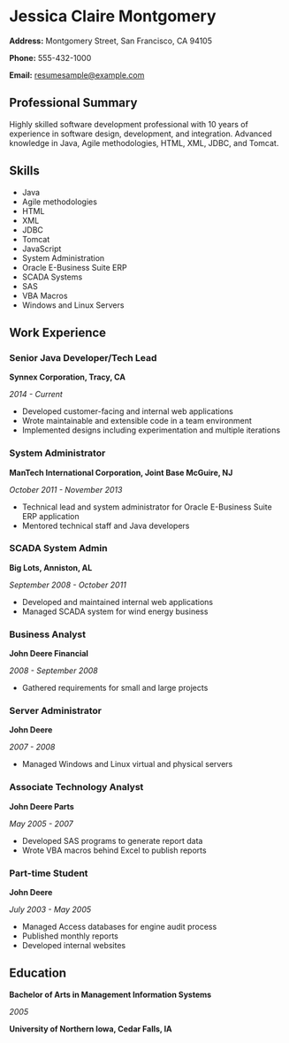 # Jessica Claire Montgomery

**Address:** Montgomery Street, San Francisco, CA 94105

**Phone:** 555-432-1000

**Email:** resumesample@example.com

## Professional Summary

Highly skilled software development professional with 10 years of experience in software design, development, and integration. Advanced knowledge in Java, Agile methodologies, HTML, XML, JDBC, and Tomcat.

## Skills

- Java
- Agile methodologies
- HTML
- XML
- JDBC
- Tomcat
- JavaScript
- System Administration
- Oracle E-Business Suite ERP
- SCADA Systems
- SAS
- VBA Macros
- Windows and Linux Servers

## Work Experience

### Senior Java Developer/Tech Lead

**Synnex Corporation, Tracy, CA**

*2014 - Current*

- Developed customer-facing and internal web applications
- Wrote maintainable and extensible code in a team environment
- Implemented designs including experimentation and multiple iterations

### System Administrator

**ManTech International Corporation, Joint Base McGuire, NJ**

*October 2011 - November 2013*

- Technical lead and system administrator for Oracle E-Business Suite ERP application
- Mentored technical staff and Java developers

### SCADA System Admin

**Big Lots, Anniston, AL**

*September 2008 - October 2011*

- Developed and maintained internal web applications
- Managed SCADA system for wind energy business

### Business Analyst

**John Deere Financial**

*2008 - September 2008*

- Gathered requirements for small and large projects

### Server Administrator

**John Deere**

*2007 - 2008*

- Managed Windows and Linux virtual and physical servers

### Associate Technology Analyst

**John Deere Parts**

*May 2005 - 2007*

- Developed SAS programs to generate report data
- Wrote VBA macros behind Excel to publish reports

### Part-time Student

**John Deere**

*July 2003 - May 2005*

- Managed Access databases for engine audit process
- Published monthly reports
- Developed internal websites

## Education

**Bachelor of Arts in Management Information Systems**

*2005*

**University of Northern Iowa, Cedar Falls, IA**